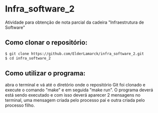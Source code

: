 # Infra_software_2
Atividade para obtenção de nota parcial da cadeira "Infraestrutura de Software"

## Como clonar o repositório:
```bash
$ git clone https://github.com/ElderLamarck/infra_software_2.git
$ cd infra_software_2
```

## Como utilizar o programa:
abra o terminal e vá até o diretório onde o repositório Git foi clonado e execute o comando "make" e em seguida "make run". O programa deverá está sendo executado e com isso deverá aparecer 2 mensagens no terminal, uma mensagem criada pelo processo pai e outra criada pelo processo filho.
